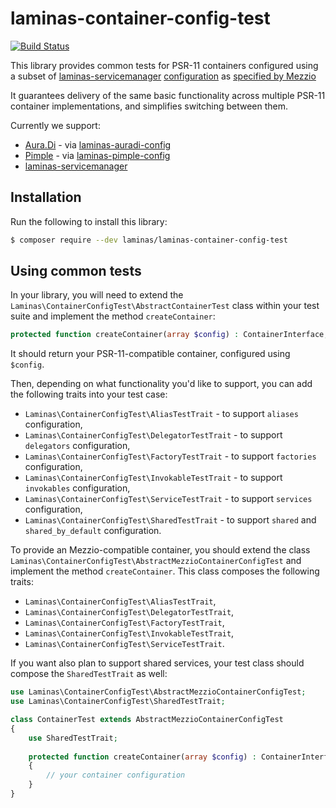 # laminas-container-config-test

[![Build Status](https://github.com/laminas/laminas-container-config-test/workflows/Continuous%20Integration/badge.svg)](https://github.com/laminas/laminas-container-config-test/actions?query=workflow%3A"Continuous+Integration")

This library provides common tests for PSR-11 containers configured using a
subset of [laminas-servicemanager](https://github.com/laminas/laminas-servicemanager)
[configuration](https://docs.laminas.dev/laminas-servicemanager/configuring-the-service-manager/)
as [specified by Mezzio](https://docs.mezzio.dev/mezzio/v3/features/container/config/)

It guarantees delivery of the same basic functionality across multiple PSR-11
container implementations, and simplifies switching between them.

Currently we support:
- [Aura.Di](https://github.com/auraphp/Aura.Di) - via [laminas-auradi-config](https://github.com/laminas/laminas-auradi-config)
- [Pimple](https://pimple.symfony.com/) - via [laminas-pimple-config](https://github.com/laminas/laminas-pimple-config)
- [laminas-servicemanager](https://github.com/laminas/laminas-servicemanager)

## Installation

Run the following to install this library:

```bash
$ composer require --dev laminas/laminas-container-config-test
```

## Using common tests

In your library, you will need to extend the
`Laminas\ContainerConfigTest\AbstractContainerTest` class within your test suite and
implement the method `createContainer`:

```php
protected function createContainer(array $config) : ContainerInterface;
```

It should return your PSR-11-compatible container, configured using `$config`.

Then, depending on what functionality you'd like to support, you can add the
following traits into your test case:

- `Laminas\ContainerConfigTest\AliasTestTrait` - to support `aliases` configuration,
- `Laminas\ContainerConfigTest\DelegatorTestTrait` - to support `delegators` configuration,
- `Laminas\ContainerConfigTest\FactoryTestTrait` - to support `factories` configuration,
- `Laminas\ContainerConfigTest\InvokableTestTrait` - to support `invokables` configuration,
- `Laminas\ContainerConfigTest\ServiceTestTrait` - to support `services` configuration,
- `Laminas\ContainerConfigTest\SharedTestTrait` - to support `shared` and `shared_by_default` configuration.

To provide an Mezzio-compatible container, you should extend the class
`Laminas\ContainerConfigTest\AbstractMezzioContainerConfigTest`
and implement the method `createContainer`. This class composes the following traits:

- `Laminas\ContainerConfigTest\AliasTestTrait`,
- `Laminas\ContainerConfigTest\DelegatorTestTrait`,
- `Laminas\ContainerConfigTest\FactoryTestTrait`,
- `Laminas\ContainerConfigTest\InvokableTestTrait`,
- `Laminas\ContainerConfigTest\ServiceTestTrait`.

If you want also plan to support shared services, your test class should compose
the `SharedTestTrait` as well:

```php
use Laminas\ContainerConfigTest\AbstractMezzioContainerConfigTest;
use Laminas\ContainerConfigTest\SharedTestTrait;

class ContainerTest extends AbstractMezzioContainerConfigTest
{
    use SharedTestTrait;
    
    protected function createContainer(array $config) : ContainerInterface
    {
        // your container configuration
    }
}
```
